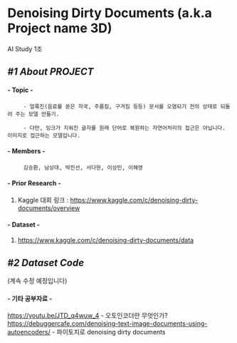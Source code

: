 Denoising Dirty Documents (a.k.a Project name 3D)
=================================================
AI Study 1조

## *#1 About PROJECT*
#### - __Topic__ -
         - 얼룩진(음료를 쏟은 자국, 주름짐, 구겨짐 등등) 문서를 오염되기 전의 상태로 되돌려 주는 모델 만들기.
        
         - 다만, 잉크가 지워진 글자를 원래 단어로 복원하는 자연어처리의 접근은 아닙니다. 이미지로 접근하는 모델입니다.

#### - __Members__ -   
         김승환, 남상대, 박진선, 서다현, 이상민, 이해영

#### - __Prior Research__ -
1. Kaggle 대회 링크 : https://www.kaggle.com/c/denoising-dirty-documents/overview

#### - __Dataset__ -
1. https://www.kaggle.com/c/denoising-dirty-documents/data

## *#2 Dataset Code*

(계속 수정 예정입니다)

#### - 기타 공부자료 -
https://youtu.be/JTD_q4wuw_4 - 오토인코더란 무엇인가?
https://debuggercafe.com/denoising-text-image-documents-using-autoencoders/ - 파이토치로 denoising dirty documents
